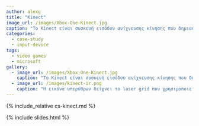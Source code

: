 ```yaml
---
author: alexg
title: "Kinect"
image_url: /images/Xbox-One-Kinect.jpg
caption: "Το Kinect είναι συσκευή εισόδου ανίχνευσης κίνησης που δημιουργήθηκε από την Microsoft για τις κονσόλες παιχνιδιών Xbox 360 και Xbox One, αλλά και για υπολογιστές που τρέχουν σε Windows."
categories:
  - case-study
  - input-device
tags:
  - video games
  - microsoft
gallery:
  - image_url: /images/Xbox-One-Kinect.jpg
    caption: "Το Kinect είναι συσκευή εισόδου ανίχνευσης κίνησης που δημιουργήθηκε από την Microsoft για τις κονσόλες παιχνιδιών Xbox 360 και Xbox One, αλλά και για υπολογιστές που τρέχουν σε Windows."
  - image_url: /images/kinect-ir.png
    caption: "Η εικόνα υπερύθρων δείχνει το laser grid που χρησιμοποιεί το Kinect για να υπολογίσει το βάθος."
---
```


{% include_relative cs-kinect.md %}

{% include slides.html %}
